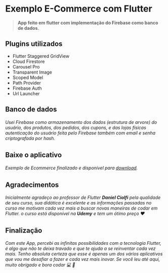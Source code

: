 # Exemplo E-Commerce com Flutter

> **App feito em flutter com implementação do Firebase como banco de dados.**

## Plugins utilizados

- Flutter Staggered GridView
- Cloud Firestore
- Carousel Pro
- Transparent Image
- Scoped Model
- Path Provider
- Firebase Auth
- Url Launcher

## Banco de dados

###### Usei Firebase como armazenamento dos dados (estrutura de arvore) do usuário, dos produtos, dos pedidos, dos cupons, e das lojas físicas autenticação do usuário feita pelo Firebase também com email e senha criptografada por hash.

## Baixe o aplicativo

###### Exemplo de Ecommerce finalizado e disponível para [download](https://gitlab.com/LuisEduardoEdu/loja_flutter/raw/master/ExemploEcommerce.apk).

## Agradecimentos

###### Inicialmente agradeço ao professor de Flutter **Daniel Ciolfi** pela qualidade de seu curso, sua didática é excelente e as informações passadas no curso me motivam cada vez mais a buscar novas maneiras de _codar_ em Flutter. o curso está disponível na **Udemy** e tem um ótimo preço :heart:

## Finalização
###### Com este App, percebi as infinitas possíbilidades com a tecnologia Flutter, é algo que não te deixa travado e que te ajuda a se reinventar cada vez mais. Tenho absoluta certeza que esse é apenas um dos vários aplicativos que vou me desafiar a fazer e cada vez mais inovar. Se você leu até aqui, muito obrigado e bora _codar_ :computer: :iphone: 
